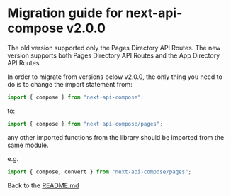 # Migration guide for next-api-compose v2.0.0

The old version supported only the Pages Directory API Routes. The new version supports both Pages Directory API Routes and the App Directory API Routes.

In order to migrate from versions below v2.0.0, the only thing you need to do is to change the import statement from:

```js
import { compose } from "next-api-compose";
```

to:

```js
import { compose } from "next-api-compose/pages";
```

any other imported functions from the library should be imported from the same module.

e.g.

```js
import { compose, convert } from "next-api-compose/pages";
```

Back to the [README.md](./README.md)
